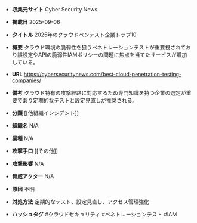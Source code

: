 - **収集元サイト**
Cyber Security News

- **掲載日**
2025-09-06

- **タイトル**
2025年のクラウドペンテスト企業トップ10

- **概要**
クラウド環境の脆弱性を狙うペネトレーションテストが重要視されており誤設定やAPIの脆弱性IAMポリシーの問題に焦点を当てたサービスが増加している。

- **URL**
https://cybersecuritynews.com/best-cloud-penetration-testing-companies/

- **備考**
クラウド特有の攻撃経路に対応するため専門知識を持つ企業の選定が重要であり定期的なテストと設定見直しが推奨される。

- **分類**
[[他組織インシデント]]

- **組織名**
N/A

- **業種**
N/A

- **攻撃手口**
[[その他]]

- **攻撃影響**
N/A

- **脅威アクター**
N/A

- **原因**
不明

- **対処方法**
定期的なテスト、設定見直し、アクセス管理強化

- **ハッシュタグ**
#クラウドセキュリティ #ペネトレーションテスト #IAM
